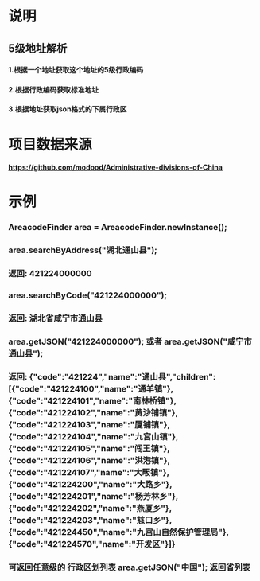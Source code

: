 # 说明
## 5级地址解析
  #### 1.根据一个地址获取这个地址的5级行政编码
  #### 2.根据行政编码获取标准地址
  #### 3.根据地址获取json格式的下属行政区
# 项目数据来源
  #### https://github.com/modood/Administrative-divisions-of-China
  
# 示例
  ### AreacodeFinder area = AreacodeFinder.newInstance();
  ### area.searchByAddress("湖北通山县");
  ### 返回: 421224000000
  
  ### area.searchByCode("421224000000");
  ### 返回: 湖北省咸宁市通山县
  ### area.getJSON("421224000000"); 或者 area.getJSON("咸宁市通山县");
  ### 返回: {"code":"421224","name":"通山县","children":[{"code":"421224100","name":"通羊镇"},{"code":"421224101","name":"南林桥镇"},{"code":"421224102","name":"黄沙铺镇"},{"code":"421224103","name":"厦铺镇"},{"code":"421224104","name":"九宫山镇"},{"code":"421224105","name":"闯王镇"},{"code":"421224106","name":"洪港镇"},{"code":"421224107","name":"大畈镇"},{"code":"421224200","name":"大路乡"},{"code":"421224201","name":"杨芳林乡"},{"code":"421224202","name":"燕厦乡"},{"code":"421224203","name":"慈口乡"},{"code":"421224450","name":"九宫山自然保护管理局"},{"code":"421224570","name":"开发区"}]}
  ### 可返回任意级的 行政区划列表 area.getJSON("中国"); 返回省列表
